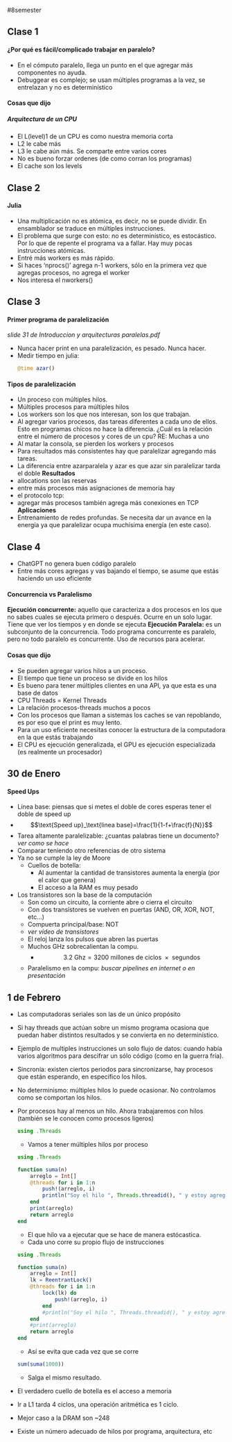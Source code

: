 #8semester
## Clase 1
#### ¿Por qué es fácil/complicado trabajar en paralelo?

- En el cómputo paralelo, llega un punto en el que agregar más componentes no ayuda.
- Debuggear es complejo; se usan múltiples programas a la vez, se entrelazan y no es determinístico
#### Cosas que dijo
##### Arquitectura de un CPU
- El L(level)1 de un CPU es como nuestra memoria corta
- L2 le cabe más
- L3 le cabe aún más. Se comparte entre varios cores
- No es bueno forzar ordenes (de como corran los programas)
- El cache son los levels
## Clase 2
#### Julia
- Una multiplicación no es atómica, es decir, no se puede dividir. En ensamblador se traduce en múltiples instrucciones.
- El problema que surge con esto: no es determinístico, es estocástico. Por lo que de repente el programa va a fallar. Hay muy pocas instrucciones atómicas.
- Entré más workers es más rápido.
- Si haces ‘nprocs()’ agrega n-1 workers, sólo en la primera vez que agregas procesos, no agrega el worker
- Nos interesa el nworkers()
## Clase 3 
#### Primer programa de paralelización
_slide 31 de Introduccion y arquitecturas paralelas.pdf_
- Nunca hacer print en una paralelización, es pesado. Nunca hacer.
- Medir tiempo en julia:  
    ```julia
    @time azar()
    ```
#### Tipos de paralelización
- Un proceso con múltiples hilos.
- Múltiples procesos para múltiples hilos
- Los workers son los que nos interesan, son los que trabajan.
- Al agregar varios procesos, das tareas diferentes a cada uno de ellos. Esto en programas chicos no hace la diferencia.
¿Cuál es la relación entre el número de procesos y cores de un cpu?
RE: Muchas a uno
- Al matar la consola, se pierden los workers y procesos
- Para resultados más consistentes hay que paralelizar agregando más tareas.
- La diferencia entre azarparalela y azar es que azar sin paralelizar tarda el doble
**Resultados**
- allocations son las reservas
- entre más procesos más asignaciones de memoria hay
- el protocolo tcp:
- agregar más procesos también agrega más conexiones en TCP
**Aplicaciones**
- Entrenamiento de redes profundas. Se necesita dar un avance en la energía ya que paralelizar ocupa muchísima energía (en este caso).
## Clase 4
- ChatGPT no genera buen código paralelo 
- Entre más cores agregas y vas bajando el tiempo, se asume que estás haciendo un uso eficiente
#### Concurrencia vs Paralelismo
**Ejecución concurrente:** aquello que caracteriza a dos procesos en los que no sabes cuales se ejecuta primero o después. Ocurre en un solo lugar. Tiene que ver los tiempos y en donde se ejecuta
**Ejecución Paralela:** es un subconjunto de la concurrencia. Todo programa concurrente es paralelo, pero no todo paralelo es concurrente. Uso de recursos para acelerar. 
#### Cosas que dijo
- Se pueden agregar varios hilos a un proceso. 
- El tiempo que tiene un proceso se divide en los hilos
- Es bueno para tener múltiples clientes en una API, ya que esta es una base de datos
- CPU Threads = Kernel Threads
- La relación procesos-threads muchos a pocos
- Con los procesos que llaman a sistemas los caches se van repoblando, es por eso que el print es muy lento. 
- Para un uso eficiente necesitas conocer la estructura de la computadora en la que estás trabajando  
- El CPU es ejecución generalizada, el GPU es ejecución especializada (es realmente un procesador)
## 30 de Enero
#### Speed Ups
- Línea base: piensas que si metes el doble de cores esperas tener el doble de speed up
- $$\text{Speed up}_\text{linea base}=\frac{1}{1-f+\frac{f}{N}}$$
- Tarea altamente paralelizable: ¿cuantas palabras tiene un documento? *ver como se hace*
- Comparar teniendo otro referencias de otro sistema
- Ya no se cumple la ley de Moore
	- Cuellos de botella:
		- Al aumentar la cantidad de transistores aumenta la energía (por el calor que genera)
		- El acceso a la RAM es muy pesado
- Los transistores son la base de la computación 
	- Son como un circuito, la corriente abre o cierra el circuito 
	- Con dos transistores se vuelven en puertas (AND, OR, XOR, NOT, etc...)
	- Compuerta principal/base: NOT 
	- *ver vídeo de transistores*
	- El reloj lanza los pulsos que abren las puertas
	- Muchos GHz sobrecalientan la compu. 
		- $$ 3.2 \text{ Ghz}=3200 \text{ millones de ciclos } \times \text{ segundos}$$
	- Paralelismo en la compu: *buscar pipelines en internet o en presentación*
## 1 de Febrero
- Las computadoras seriales son las de un único propósito
- Si hay threads que actúan sobre un mismo programa ocasiona que puedan haber distintos resultados y se convierta en no determinístico.
- Ejemplo de multiples instrucciones un solo flujo de datos: cuando había varios algoritmos para descifrar un sólo código (como en la guerra fría).
- Sincronía: existen ciertos periodos para sincronizarse, hay procesos que están esperando, en específico los hilos.
- No determinismo: múltiples hilos lo puede ocasionar. No controlamos como se comportan los hilos.
- Por procesos hay al menos un hilo. Ahora trabajaremos con hilos (también se le conocen como procesos ligeros)
    ```julia
    using .Threads
    ```
    - Vamos a tener múltiples hilos por proceso
    ```julia
    using .Threads
    
    function suma(n)
        arreglo = Int[]
        @threads for i in 1:n
            push!(arreglo, i)
            println("Soy el hilo ", Threads.threadid(), " y estoy agregando ", i)
        end
        print(arreglo)
        return arreglo
    end
    ```
    
    - El que hilo va a ejecutar que se hace de manera estócastica.
    - Cada uno corre su propio flujo de instrucciones
    
    ```julia
    using .Threads
    
    function suma(n)
        arreglo = Int[]
        lk = ReentrantLock()
        @threads for i in 1:n
            lock(lk) do 
                push!(arreglo, i)
            end
            #println("Soy el hilo ", Threads.threadid(), " y estoy agregando ", i)
        end
        #print(arreglo)
        return arreglo
    end
    ```
    - Así se evita que cada vez que se corre
    ```julia
    sum(suma(1000))
    ```
    - Salga el mismo resultado.
- El verdadero cuello de botella es el acceso a memoria
- Ir a L1 tarda 4 ciclos, una operación aritmética es 1 ciclo.
- Mejor caso a la DRAM son ~248

- Existe un número adecuado de hilos por programa, arquitectura, etc